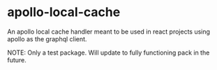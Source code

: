 # apollo-local-cache
An apollo local cache handler meant to be used in react projects using apollo as the graphql client.

NOTE: Only a test package. Will update to fully functioning pack in the future.
